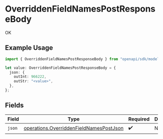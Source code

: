 # OverriddenFieldNamesPostResponseBody

OK

## Example Usage

```typescript
import { OverriddenFieldNamesPostResponseBody } from "openapi/sdk/models/operations";

let value: OverriddenFieldNamesPostResponseBody = {
  json: {
    outInt: 966222,
    outStr: "<value>",
  },
};
```

## Fields

| Field                                                                                                     | Type                                                                                                      | Required                                                                                                  | Description                                                                                               |
| --------------------------------------------------------------------------------------------------------- | --------------------------------------------------------------------------------------------------------- | --------------------------------------------------------------------------------------------------------- | --------------------------------------------------------------------------------------------------------- |
| `json`                                                                                                    | [operations.OverriddenFieldNamesPostJson](../../../sdk/models/operations/overriddenfieldnamespostjson.md) | :heavy_check_mark:                                                                                        | N/A                                                                                                       |